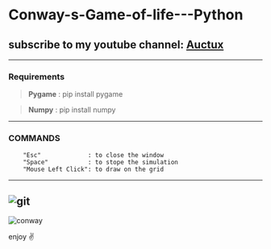 # Conway-s-Game-of-life---Python
## subscribe to my youtube channel: [Auctux](https://www.youtube.com/channel/UCjPk9YDheKst1FlAf_KSpyA)
---
### Requirements
> **Pygame** : pip install pygame

> **Numpy**  : pip install numpy
---
### COMMANDS
        "Esc"             : to close the window
        "Space"           : to stope the simulation
        "Mouse Left Click": to draw on the grid
---
![git](https://user-images.githubusercontent.com/48150537/80609593-e6f6ab00-8a55-11ea-9b86-de7ef878a548.png)
---

![conway](https://user-images.githubusercontent.com/48150537/80609620-f118a980-8a55-11ea-9366-98f75728403e.png)

enjoy ✌️
